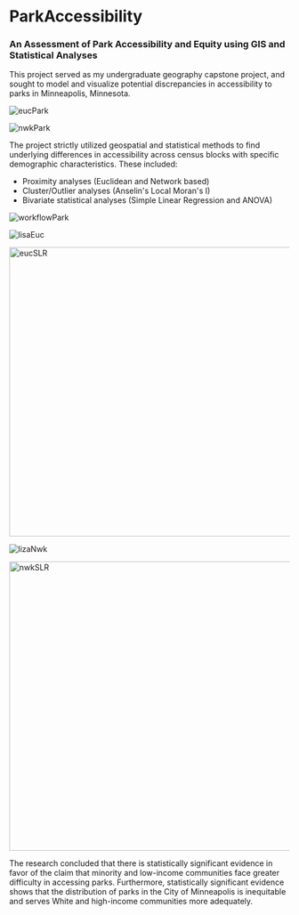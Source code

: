 # ParkAccessibility
### An Assessment of Park Accessibility and Equity using GIS and Statistical Analyses

This project served as my undergraduate geography capstone project, and sought to model and visualize potential discrepancies in accessibility to parks in Minneapolis, Minnesota.

![eucPark](https://user-images.githubusercontent.com/97996027/158723916-dd8c1432-9540-491d-97d9-d534d96f21b6.png)

![nwkPark](https://user-images.githubusercontent.com/97996027/158723930-0c37dc6a-f07e-4a8b-bbc0-59d769c470bf.png)

The project strictly utilized geospatial and statistical methods to find underlying differences in accessibility across census blocks with specific demographic characteristics. These included:
* Proximity analyses (Euclidean and Network based)
* Cluster/Outlier analyses (Anselin's Local Moran's I)
* Bivariate statistical analyses (Simple Linear Regression and ANOVA)

![workflowPark](https://user-images.githubusercontent.com/97996027/158723951-4b107ff0-cbe2-401b-820c-379dcf954248.png)



![lisaEuc](https://user-images.githubusercontent.com/97996027/158723977-b020c306-fdc9-47dc-a4e0-f40a8e44d433.png)

<img width="520" alt="eucSLR" src="https://user-images.githubusercontent.com/97996027/158724175-14f5e320-5cb4-4649-a1c2-79110c1c1c35.png">



![lizaNwk](https://user-images.githubusercontent.com/97996027/158723985-8fdfc4f0-fff6-4041-978d-9e2c720d68a4.png)

<img width="520" alt="nwkSLR" src="https://user-images.githubusercontent.com/97996027/158724194-29776abb-ba04-4fec-8b83-4779fef9283d.png">



The research concluded that there is statistically significant evidence in favor of the claim that minority and low-income communities face greater difficulty in accessing parks. Furthermore, statistically significant evidence shows that the distribution of parks in the City of Minneapolis is inequitable and serves White and high-income communities more adequately.
